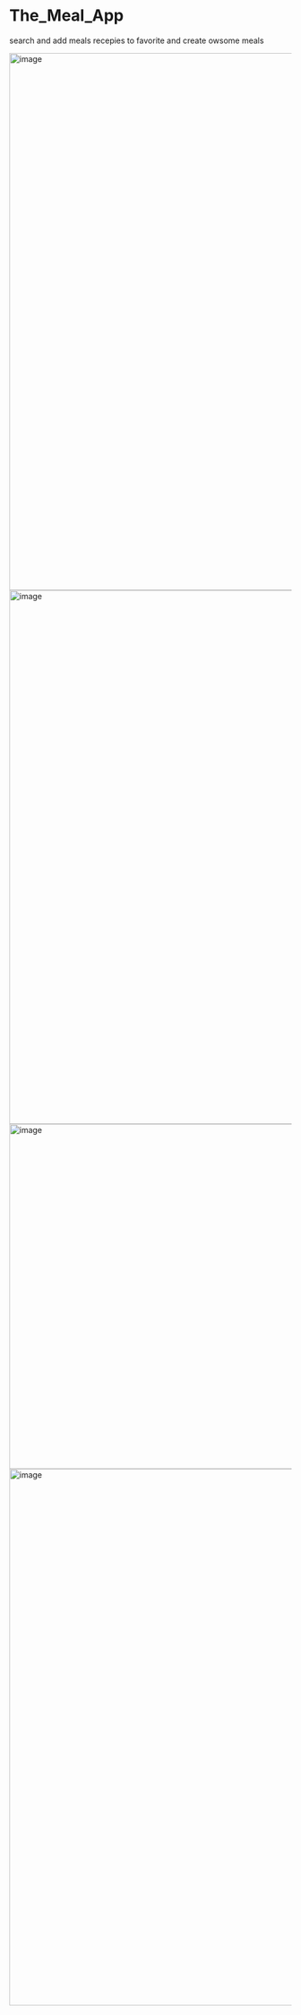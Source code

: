 # The_Meal_App
search and add meals recepies to favorite and create owsome meals

<img width="958" alt="image" src="https://user-images.githubusercontent.com/105346556/228026940-3a3d3de7-2390-4856-a9e3-bdc43c6623e0.png">

<img width="952" alt="image" src="https://user-images.githubusercontent.com/105346556/228027006-ba2fa5a4-3566-404e-85b5-74bc56f33f35.png">

<img width="615" alt="image" src="https://user-images.githubusercontent.com/105346556/228027084-ce3a5bed-cfd3-4590-bfc2-f2ba321ecd80.png">

<img width="957" alt="image" src="https://user-images.githubusercontent.com/105346556/228027174-963b7420-cdfd-4354-893a-7d3f794f1f99.png">
